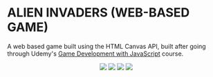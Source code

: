 # ALIEN INVADERS (WEB-BASED GAME)

A web based game built using the HTML Canvas API, built after going through Udemy's [Game Development with JavaScript](https://www.udemy.com/course/learn-game-development-with-javascript/) course.

<p align="center">
  <img src="asset/favicon2.png"  />
  <img src="asset/favicon3.png"  />
  <img src="asset/favicon4.png"  />
  <img src="asset/favicon1.png"  />
</p>